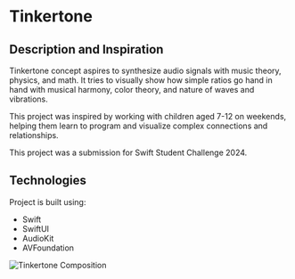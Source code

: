 #  Tinkertone

##  Description and Inspiration

 Tinkertone concept aspires to synthesize audio signals with music theory, physics, and math. It tries to visually show how simple ratios go hand in hand with musical harmony, color theory, and nature of waves and vibrations.

This project was inspired by working with children aged 7-12 on weekends, helping them learn to program and visualize complex connections and relationships.

This project was a submission for Swift Student Challenge 2024.

## Technologies

Project is built using:
- Swift
- SwiftUI
- AudioKit
- AVFoundation


![Tinkertone Composition](https://github.com/user-attachments/assets/59dee9e7-990d-4bbd-a861-676f3ff5a196)
